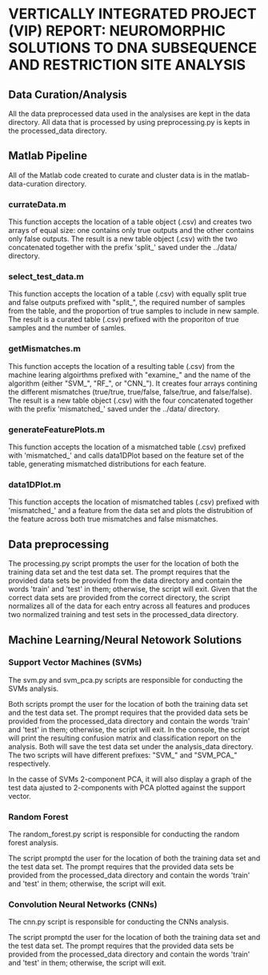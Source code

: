 # VERTICALLY INTEGRATED PROJECT (VIP) REPORT: NEUROMORPHIC SOLUTIONS TO DNA SUBSEQUENCE AND RESTRICTION SITE ANALYSIS

## Data Curation/Analysis

All the data preprocessed data used in the analysises are kept in the data directory. All data that is processed by using preprocessing.py is kepts in the processed_data directory.

## Matlab Pipeline

All of the Matlab code created to curate and cluster data is in the matlab-data-curation directory.

### currateData.m

This function accepts the location of a table object (.csv) and creates two arrays of equal size: one contains only true outputs and the other contains only false outputs. The result is a new table object (.csv) with the two concatenated together with the prefix 'split_' saved under the ../data/ directory.

### select_test_data.m

This function accepts the location of a table (.csv) with equally split true and false outputs prefixed with "split_", the required number of samples from the table, and the proportion of true samples to include in new sample. The result is a curated table (.csv) prefixed with the proporiton of true samples and the number of samles.

### getMismatches.m

This function accepts the location of a resulting table (.csv) from the machine learing algoirthms prefixed with "examine_" and the name of the algorithm (either "SVM_", "RF_", or "CNN_"). It creates four arrays contining the different mismatches (true/true, true/false, false/true, and false/false). The result is a new table object (.csv) with the four concatenated together with the prefix 'mismatched_' saved under the ../data/ directory.

### generateFeaturePlots.m

This function accepts the location of a mismatched table (.csv) prefixed with 'mismatched_' and calls data1DPlot based on the feature set of the table, generating mismatched distributions for each feature.

### data1DPlot.m

This function accepts the location of mismatched tables (.csv) prefixed with 'mismatched_' and a feature from the data set and plots the distrubition of the feature across both true mismatches and false mismatches.

## Data preprocessing

The processing.py script prompts the user for the location of both the training data set and the test data set. The prompt requires that the provided data sets be provided from the data directory and contain the words 'train' and 'test' in them; otherwise, the script will exit. Given that the correct data sets are provided from the correct directory, the script normalizes all of the data for each entry across all features and produces two normalized training and test sets in the processed_data directory.

## Machine Learning/Neural Netowork Solutions

### Support Vector Machines (SVMs)

The svm.py and svm_pca.py scripts are responsible for conducting the SVMs analysis. 

Both scripts prompt the user for the location of both the training data set and the test data set. The prompt requires that the provided data sets be provided from the processed_data directory and contain the words 'train' and 'test' in them; otherwise, the script will exit. In the console, the script will print the resulting confusion matrix and classification report on the analysis. Both will save the test data set under the analysis_data directory. The two scripts will have different prefixes: "SVM_" and "SVM_PCA_" respectively.

In the casse of SVMs 2-component PCA, it will also display a graph of the test data ajusted to 2-components with PCA plotted against the support vector.

### Random Forest

The random_forest.py script is responsible for conducting the random forest analysis.

The script promptd the user for the location of both the training data set and the test data set. The prompt requires that the provided data sets be provided from the processed_data directory and contain the words 'train' and 'test' in them; otherwise, the script will exit.

### Convolution Neural Networks (CNNs)

The cnn.py script is responsible for conducting the CNNs analysis.

The script promptd the user for the location of both the training data set and the test data set. The prompt requires that the provided data sets be provided from the processed_data directory and contain the words 'train' and 'test' in them; otherwise, the script will exit.
